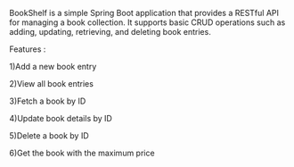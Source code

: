 BookShelf is a simple Spring Boot application that provides a RESTful API for managing a book collection.
It supports basic CRUD operations such as adding, updating, retrieving, and deleting book entries.

Features :

  1)Add a new book entry
  
  2)View all book entries
  
  3)Fetch a book by ID
  
  4)Update book details by ID
  
  5)Delete a book by ID
  
  6)Get the book with the maximum price
  
